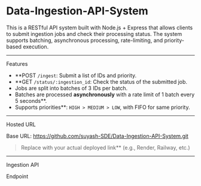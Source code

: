 # Data-Ingestion-API-System




This is a RESTful API system built with Node.js + Express that allows clients to submit ingestion jobs and check their processing status. The system supports batching, asynchronous processing, rate-limiting, and priority-based execution.

---

 Features

- **POST `/ingest`: Submit a list of IDs and priority.
- **GET `/status/:ingestion_id`: Check the status of the submitted job.
- Jobs are split into batches of 3 IDs per batch.
- Batches are processed **asynchronously** with a rate limit of 1 batch every 5 seconds**.
- Supports priorities**: `HIGH > MEDIUM > LOW`, with FIFO for same priority.

---

 Hosted URL

 Base URL: https://github.com/suyash-SDE/Data-Ingestion-API-System.git


> Replace with your actual deployed link** (e.g., Render, Railway, etc.)

---

Ingestion API

 Endpoint
